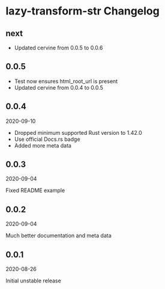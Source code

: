 # lazy-transform-str Changelog

## next

* Updated cervine from 0.0.5 to 0.0.6

## 0.0.5

* Test now ensures html_root_url is present
* Updated cervine from 0.0.4 to 0.0.5

## 0.0.4

2020-09-10

* Dropped minimum supported Rust version to 1.42.0
* Use official Docs.rs badge
* Added more meta data

## 0.0.3

2020-09-04

Fixed README example

## 0.0.2

2020-09-04

Much better documentation and meta data

## 0.0.1

2020-08-26

Initial unstable release
